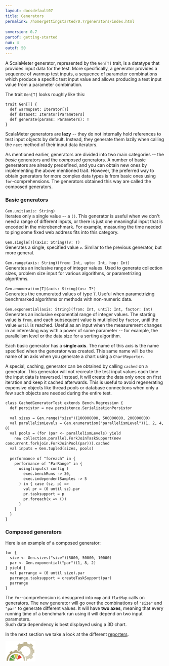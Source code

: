 ```yaml
---
layout: docsdefault07
title: Generators
permalink: /home/gettingstarted/0.7/generators/index.html

smversion: 0.7
partof: getting-started
num: 4
outof: 50
---
```



A ScalaMeter generator, represented by the `Gen[T]` trait, is a datatype that
provides input data for the test.
More specifically, a generator provides a sequence of warmup test inputs,
a sequence of parameter combinations which produce a specific test input value and
allows producing a test input value from a parameter combination.

The trait `Gen[T]` looks roughly like this:

    trait Gen[T] {
      def warmupset: Iterator[T]
      def dataset: Iterator[Parameters]
      def generate(params: Parameters): T
    }

ScalaMeter generators are **lazy** -- they do not internally hold references to test input objects by default.
Instead, they generate them lazily when calling the `next` method of their input data iterators.

As mentioned earlier, generators are divided into two main categories -- the
*basic* generators and the *composed* generators.
A number of basic generators are already predefined, and you can obtain
new ones by implementing the above mentioned trait.
However, the preferred way to obtain generators for more complex data types
is from basic ones using `for`-comprehensions.
The generators obtained this way are called the composed generators.


### Basic generators

`Gen.unit(axis: String)`
<br/>
Iterates only a single value -- a `()`.
This generator is useful when we don't need a range of different inputs,
or there is just one meaningful input that is encoded in the microbenchmark.
For example, measuring the time needed to ping some fixed web address fits
into this category.

`Gen.single[T](axis: String)(v: T)`
<br/>
Generates a single, specified value `v`.
Similar to the previous generator, but more general.

`Gen.range(axis: String)(from: Int, upto: Int, hop: Int)`
<br/>
Generates an inclusive range of integer values.
Used to generate collection sizes, problem size input for various algorithms,
or parametrizing algorithms.

`Gen.enumeration[T](axis: String)(xs: T*)`
<br/>
Generates the enumerated values of type `T`.
Useful when parametrizing benchmarked algorithms or methods with
non-numeric data.

`Gen.exponential(axis: String)(from: Int, until: Int, factor: Int)`
<br/>
Generates an inclusive exponential range of integer values.
The starting value is `from`, and each subsequent value is mutliplied
by `factor`, until the value `until` is reached.
Useful as an input when the measurement changes in an interesting way
with a power of some parameter -- for example, the parallelism level
or the data size for a sorting algorithm.

Each basic generator has a **single axis**.
The name of this axis is the name specified when the generator was created.
This same name will be the name of an axis when you generate a chart using
a `ChartReporter`.

A special, caching, generator can be obtained by calling `cached` on a generator.
This generator will not recreate the test input values each time the input data is traversed.
Instead, it will create the data only once on first iteration and keep it cached afterwards.
This is useful to avoid regenerating expensive objects like thread pools or database connections
when only a few such objects are needed during the entire test.

    class CachedGeneratorTest extends Bench.Regression {
      def persistor = new persistence.SerializationPersistor
    
      val sizes = Gen.range("size")(100000000, 500000000, 200000000)
      val parallelismLevels = Gen.enumeration("parallelismLevel")(1, 2, 4, 8)
      val pools = (for (par <- parallelismLevels) yield
        new collection.parallel.ForkJoinTaskSupport(new concurrent.forkjoin.ForkJoinPool(par))).cached
      val inputs = Gen.tupled(sizes, pools)
    
      performance of "foreach" in {
        performance of "ParRange" in {
          using(inputs) config (
            exec.benchRuns -> 30,
            exec.independentSamples -> 5
          ) in { case (sz, p) =>
            val pr = (0 until sz).par
            pr.tasksupport = p
            pr.foreach(x => ())
          }
        }
      }
    }


### Composed generators

Here is an example of a composed generator:

    for {
      size <- Gen.sizes("size")(5000, 50000, 10000)
      par <- Gen.exponential("par")(1, 8, 2)
    } yield {
      val parrange = (0 until size).par
      parrange.tasksupport = createTaskSupport(par)
      parrange
    }

The `for`-comprehension is desugared into `map` and `flatMap` calls on
generators.
The new generator will go over the combinations of `"size"` and `"par"`
to generate different values.
It will have **two axes**, meaning that every running time
of a benchmark run using it will depend on two input parameters.
<br/>
Such data dependency is best displayed using a 3D chart.

In the next section we take a look at the different [reporters](/home/gettingstarted/0.7/reporters/).




<div class="imagenoframe">
  <img src="/resources/images/logo-yellow-small.png"></img>
</div>



















